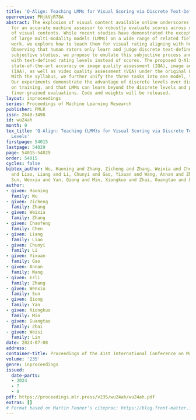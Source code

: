 ```yaml
---
title: 'Q-Align: Teaching LMMs for Visual Scoring via Discrete Text-Defined Levels'
openreview: PHjkVjR78A
abstract: The explosion of visual content available online underscores the requirement
  for an accurate machine assessor to robustly evaluate scores across diverse types
  of visual contents. While recent studies have demonstrated the exceptional potentials
  of large multi-modality models (LMMs) on a wide range of related fields, in this
  work, we explore how to teach them for visual rating aligning with human opinions.
  Observing that human raters only learn and judge discrete text-defined levels in
  subjective studies, we propose to emulate this subjective process and teach LMMs
  with text-defined rating levels instead of scores. The proposed Q-Align achieves
  state-of-the-art accuracy on image quality assessment (IQA), image aesthetic assessment
  (IAA), as well as video quality assessment (VQA) under the original LMM structure.
  With the syllabus, we further unify the three tasks into one model, termed the OneAlign.
  Our experiments demonstrate the advantage of discrete levels over direct scores
  on training, and that LMMs can learn beyond the discrete levels and provide effective
  finer-grained evaluations. Code and weights will be released.
layout: inproceedings
series: Proceedings of Machine Learning Research
publisher: PMLR
issn: 2640-3498
id: wu24ah
month: 0
tex_title: 'Q-Align: Teaching {LMM}s for Visual Scoring via Discrete Text-Defined
  Levels'
firstpage: 54015
lastpage: 54029
page: 54015-54029
order: 54015
cycles: false
bibtex_author: Wu, Haoning and Zhang, Zicheng and Zhang, Weixia and Chen, Chaofeng
  and Liao, Liang and Li, Chunyi and Gao, Yixuan and Wang, Annan and Zhang, Erli and
  Sun, Wenxiu and Yan, Qiong and Min, Xiongkuo and Zhai, Guangtao and Lin, Weisi
author:
- given: Haoning
  family: Wu
- given: Zicheng
  family: Zhang
- given: Weixia
  family: Zhang
- given: Chaofeng
  family: Chen
- given: Liang
  family: Liao
- given: Chunyi
  family: Li
- given: Yixuan
  family: Gao
- given: Annan
  family: Wang
- given: Erli
  family: Zhang
- given: Wenxiu
  family: Sun
- given: Qiong
  family: Yan
- given: Xiongkuo
  family: Min
- given: Guangtao
  family: Zhai
- given: Weisi
  family: Lin
date: 2024-07-08
address:
container-title: Proceedings of the 41st International Conference on Machine Learning
volume: '235'
genre: inproceedings
issued:
  date-parts:
  - 2024
  - 7
  - 8
pdf: https://proceedings.mlr.press/v235/wu24ah/wu24ah.pdf
extras: []
# Format based on Martin Fenner's citeproc: https://blog.front-matter.io/posts/citeproc-yaml-for-bibliographies/
---
```

